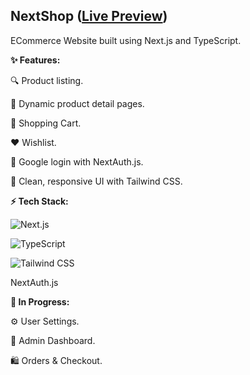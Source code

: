 ## NextShop ([Live Preview](https://abdelrahman-next-ecommerce.vercel.app/))

ECommerce Website built using Next.js and TypeScript.

**✨ Features:**

🔍 Product listing.

🧾 Dynamic product detail pages.

🛒 Shopping Cart.

❤️ Wishlist.

🔐 Google login with NextAuth.js.

🎨 Clean, responsive UI with Tailwind CSS.

**⚡ Tech Stack:**

<img
        src="https://img.shields.io/badge/next-black?style=for-the-badge&logo=nextdotjs&logoColor=%23FFFFFF"
        alt="Next.js"
    />

<img
        src="https://img.shields.io/badge/typescript-black?style=for-the-badge&logo=typescript&logoColor=%233178C6"
        alt="TypeScript"
    />

<img
        src="https://img.shields.io/badge/tailwind css-black?style=for-the-badge&logo=tailwindcss&logoColor=%2306B6D4"
        alt="Tailwind CSS"
    />

NextAuth.js

**🚧 In Progress:**

⚙️ User Settings.

💼 Admin Dashboard.

🛍 Orders & Checkout.

